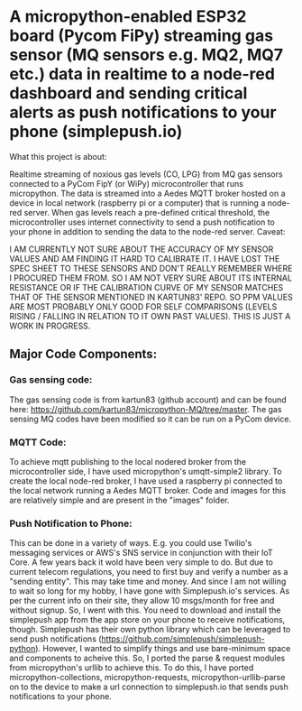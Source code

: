 # A micropython-enabled ESP32 board (Pycom FiPy) streaming gas sensor (MQ sensors e.g. MQ2, MQ7 etc.) data in realtime to a node-red dashboard and sending critical alerts as push notifications to your phone (simplepush.io)
What this project is about: 

Realtime streaming of noxious gas levels (CO, LPG) from MQ gas sensors connected to a PyCom FipY (or WiPy) microcontroller that runs micropython. The data is streamed into a Aedes MQTT broker hosted on a device in local network (raspberry pi or a computer) that is running a node-red server. When gas levels reach a pre-defined critical threshold, the microcontroller uses internet connectivity to send a push notification to your phone in addition to sending the data to the node-red server.
Caveat: 

I AM CURRENTLY NOT SURE ABOUT THE ACCURACY OF MY SENSOR VALUES AND AM FINDING IT HARD TO CALIBRATE IT. I HAVE LOST THE SPEC SHEET TO THESE SENSORS AND DON'T REALLY REMEMBER WHERE I PROCURED THEM FROM. SO I AM NOT VERY SURE ABOUT ITS INTERNAL RESISTANCE OR IF THE CALIBRATION CURVE OF MY SENSOR MATCHES THAT OF THE SENSOR MENTIONED IN KARTUN83' REPO. SO PPM VALUES ARE MOST PROBABLY ONLY GOOD FOR SELF COMPARISONS (LEVELS RISING / FALLING IN RELATION TO IT OWN PAST VALUES). THIS IS JUST A WORK IN PROGRESS.

## Major Code Components:
### Gas sensing code:
The gas sensing code is from kartun83 (github account) and can be found here: https://github.com/kartun83/micropython-MQ/tree/master. The gas sensing MQ codes have been modified so it can be run on a PyCom device. 
### MQTT Code:
To achieve mqtt publishing to the local nodered broker from the microcontroller side, I have used micropython's umqtt-simple2 library. To create the local node-red broker, I have used a raspberry pi connected to the local network running a Aedes MQTT broker. Code and images for this are relatively simple and are present in the "images" folder.
### Push Notification to Phone:
This can be done in a variety of ways. E.g. you could use Twilio's messaging services or AWS's SNS service in conjunction with their IoT Core. A few years back it wold have been very simple to do. But due to current telecom regulations, you need to first buy and verify a number as a "sending entity". This may take time and money. And since I am not willing to wait so long for my hobby, I have gone with Simplepush.io's services. As per the current info on their site, they allow 10 msgs/month for free and without signup. So, I went with this. You need to download and install the simplepush app from the app store on your phone to receive notifications, though.
Simplepush has their own python library which can be leveraged to send push notifications (https://github.com/simplepush/simplepush-python). However, I wanted to simplify things and use bare-minimum space and components to acheive this. So, I ported the parse & request modules from micropython's urllib to achieve this. To do this, I have ported micropython-collections, micropython-requests, micropython-urllib-parse on to the device to make a url connection to simplepush.io that sends push notifications to your phone. 
